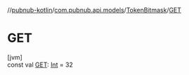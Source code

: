 //[pubnub-kotlin](../../../index.md)/[com.pubnub.api.models](../index.md)/[TokenBitmask](index.md)/[GET](-g-e-t.md)

# GET

[jvm]\
const val [GET](-g-e-t.md): [Int](https://kotlinlang.org/api/latest/jvm/stdlib/kotlin/-int/index.html) = 32
